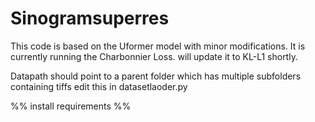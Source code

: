 # Sinogramsuperres


This code is based on the Uformer model with minor modifications. It is currently running the Charbonnier Loss. will update it to KL-L1 shortly. 

Datapath should point to a parent folder which has multiple subfolders containing tiffs edit this in datasetlaoder.py

%% install requirements
%%
